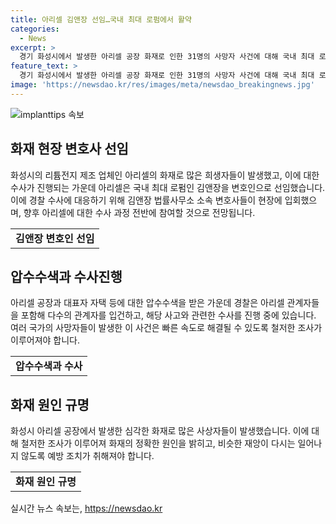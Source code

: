```yaml
---
title: 아리셀 김앤장 선임…국내 최대 로펌에서 활약
categories:
  - News
excerpt: >
  경기 화성시에서 발생한 아리셀 공장 화재로 인한 31명의 사망자 사건에 대해 국내 최대 로펌 김앤장이 변호인으로 선임됐다. 현재 아리셀은 국립과학수사연구원과 경찰 등과 협력하여 수사에 대응하고 있으며, 압수수색 과정에도 변호사들이 함께 참여했다. 이에 더해, 사고 당일에 아리셀로 향한 택시 탑승자 발언과 관련하여 수사가 진행 중이며, 국과수는 사망자들의 초기 검시 결과를 수사본부에 전달했다.
feature_text: >
  경기 화성시에서 발생한 아리셀 공장 화재로 인한 31명의 사망자 사건에 대해 국내 최대 로펌 김앤장이 변호인으로 선임됐다. 현재 아리셀은 국립과학수사연구원과 경찰 등과 협력하여 수사에 대응하고 있으며, 압수수색 과정에도 변호사들이 함께 참여했다. 이에 더해, 사고 당일에 아리셀로 향한 택시 탑승자 발언과 관련하여 수사가 진행 중이며, 국과수는 사망자들의 초기 검시 결과를 수사본부에 전달했다.
image: 'https://newsdao.kr/res/images/meta/newsdao_breakingnews.jpg'
---
```


<p><img src="https://newsdao.kr/res/images/meta/newsdao_breakingnews.jpg" alt="implanttips 속보" /></p>

<h2 data-ke-size="size26">화재 현장 변호사 선임</h2>

<p data-ke-size="size16">화성시의 리튬전지 제조 업체인 아리셀의 화재로 많은 희생자들이 발생했고, 이에 대한 수사가 진행되는 가운데 아리셀은 국내 최대 로펌인 김앤장을 변호인으로 선임했습니다. 이에 경찰 수사에 대응하기 위해 김앤장 법률사무소 소속 변호사들이 현장에 입회했으며, 향후 아리셀에 대한 수사 과정 전반에 참여할 것으로 전망됩니다.</p>

<table>
  <tr>
    <td style="text-align: center; height: 17px;"><b>김앤장 변호인 선임</b></td>
  </tr>
</table>

<h2 data-ke-size="size26">압수수색과 수사진행</h2>

<p data-ke-size="size16">아리셀 공장과 대표자 자택 등에 대한 압수수색을 받은 가운데 경찰은 아리셀 관계자들을 포함해 다수의 관계자를 입건하고, 해당 사고와 관련한 수사를 진행 중에 있습니다. 여러 국가의 사망자들이 발생한 이 사건은 빠른 속도로 해결될 수 있도록 철저한 조사가 이루어져야 합니다.</p>

<table>
  <tr>
    <td style="text-align: center; height: 17px;"><b>압수수색과 수사</b></td>
  </tr>
</table>

<h2 data-ke-size="size26">화재 원인 규명</h2>

<p data-ke-size="size16">화성시 아리셀 공장에서 발생한 심각한 화재로 많은 사상자들이 발생했습니다. 이에 대해 철저한 조사가 이루어져 화재의 정확한 원인을 밝히고, 비슷한 재앙이 다시는 일어나지 않도록 예방 조치가 취해져야 합니다.</p>

<table>
  <tr>
    <td style="text-align: center; height: 17px;"><b>화재 원인 규명</b></td>
  </tr>
</table>
실시간 뉴스 속보는, <a href="https://newsdao.kr" rel="dofollow">https://newsdao.kr</a>


